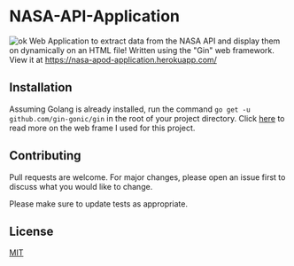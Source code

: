    # NASA-API-Application
  ![ok](https://img.shields.io/badge/made%20by-DarienMiller-blue)
Web Application to extract data from the NASA API and display them on dynamically on an HTML file! Written using the "Gin" web framework. View it at https://nasa-apod-application.herokuapp.com/


   ## Installation

Assuming Golang is already installed, run the command ```go get -u github.com/gin-gonic/gin``` in the root of your project directory. Click [here](https://github.com/gin-gonic/gin) to read more on the web frame I used for this project.


  ## Contributing
Pull requests are welcome. For major changes, please open an issue first to discuss what you would like to change.

Please make sure to update tests as appropriate.

  ## License
[MIT](https://choosealicense.com/licenses/mit/)

